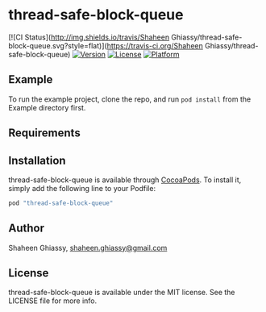 # thread-safe-block-queue

[![CI Status](http://img.shields.io/travis/Shaheen Ghiassy/thread-safe-block-queue.svg?style=flat)](https://travis-ci.org/Shaheen Ghiassy/thread-safe-block-queue)
[![Version](https://img.shields.io/cocoapods/v/thread-safe-block-queue.svg?style=flat)](http://cocoapods.org/pods/thread-safe-block-queue)
[![License](https://img.shields.io/cocoapods/l/thread-safe-block-queue.svg?style=flat)](http://cocoapods.org/pods/thread-safe-block-queue)
[![Platform](https://img.shields.io/cocoapods/p/thread-safe-block-queue.svg?style=flat)](http://cocoapods.org/pods/thread-safe-block-queue)

## Example

To run the example project, clone the repo, and run `pod install` from the Example directory first.

## Requirements

## Installation

thread-safe-block-queue is available through [CocoaPods](http://cocoapods.org). To install
it, simply add the following line to your Podfile:

```ruby
pod "thread-safe-block-queue"
```

## Author

Shaheen Ghiassy, shaheen.ghiassy@gmail.com

## License

thread-safe-block-queue is available under the MIT license. See the LICENSE file for more info.
